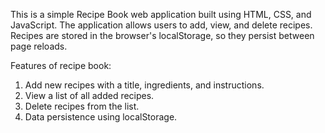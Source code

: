 This is a simple Recipe Book web application built using HTML, CSS, and JavaScript. The application allows users to add, view, and delete recipes. Recipes are stored in the browser's localStorage, so they persist between page reloads.

Features of recipe book:
1. Add new recipes with a title, ingredients, and instructions.
2. View a list of all added recipes.
3. Delete recipes from the list.
4. Data persistence using localStorage.
